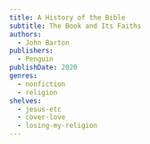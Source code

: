 ```yaml
---
title: A History of the Bible
subtitle: The Book and Its Faiths
authors:
  - John Barton
publishers:
  - Penguin
publishDate: 2020
genres:
  - nonfiction
  - religion
shelves:
  - jesus-etc
  - cover-love
  - losing-my-religion
---
```

